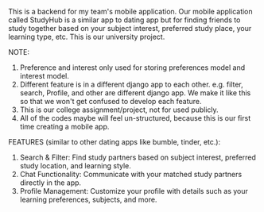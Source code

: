 This is a backend for my team's mobile application. Our mobile application called StudyHub is a similar app to dating app but for finding friends to study together based on your subject interest,
preferred study place, your learning type, etc. This is our university project.

NOTE:
1. Preference and interest only used for storing preferences model and interest model.
2. Different feature is in a different django app to each other. e.g. filter, search, Profile, and other are different django app. We make it like this so that we won't get confused to develop each feature.
3. This is our college assignment/project, not for used publicly.
4. All of the codes maybe will feel un-structured, because this is our first time creating a mobile app.

FEATURES (similar to other dating apps like bumble, tinder, etc.):
1. Search & Filter: Find study partners based on subject interest, preferred study location, and learning style.
2. Chat Functionality: Communicate with your matched study partners directly in the app.
3. Profile Management: Customize your profile with details such as your learning preferences, subjects, and more.

